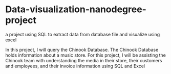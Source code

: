 # Data-visualization-nanodegree-project
a project using SQL to extract data from database file and visualize using excel 

In this project, I will query the Chinook Database. The Chinook Database holds information about a music store. For this project, I will be assisting the Chinook team with understanding the media in their store, their customers and employees, and their invoice information using SQL and Excel 
